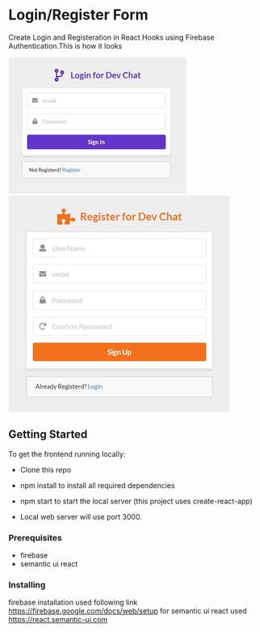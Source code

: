 # Login/Register Form

Create Login and Registeration in React Hooks using Firebase Authentication.This is how it looks

![Image of Login](https://github.com/AnjuBudhwanBala/Login-Register-form-in-React-Hooks-using-firebase-Auth/blob/master/src/Images/login.png)
![Image of Register](https://github.com/AnjuBudhwanBala/Login-Register-form-in-React-Hooks-using-firebase-Auth/blob/master/src/Images/register.png)

## Getting Started

To get the frontend running locally:

- Clone this repo

- npm install to install all required dependencies

- npm start to start the local server (this project uses create-react-app)

- Local web server will use port 3000.

### Prerequisites

- firebase
- semantic ui react

### Installing

firebase installation used following link https://firebase.google.com/docs/web/setup
for semantic ui react used https://react.semantic-ui.com
